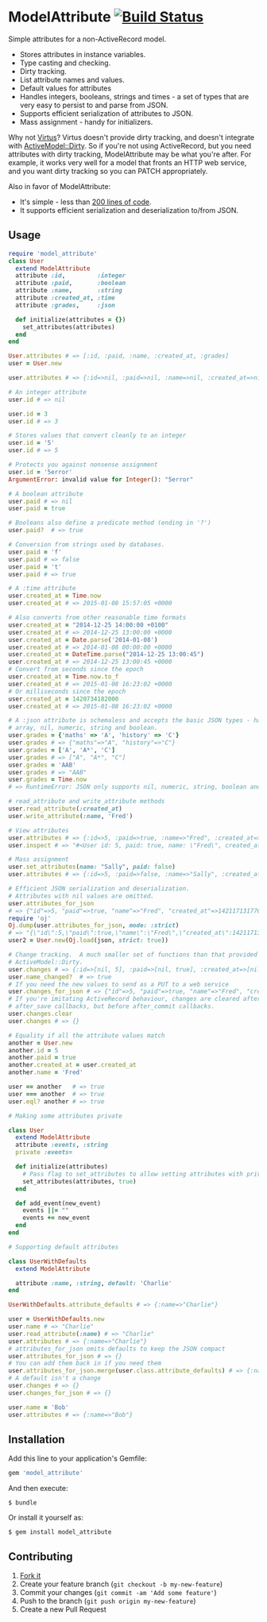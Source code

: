 # ModelAttribute [![Build Status](https://travis-ci.org/yammer/model_attribute.svg?branch=master)](https://travis-ci.org/yammer/model_attribute)

Simple attributes for a non-ActiveRecord model.

 - Stores attributes in instance variables.
 - Type casting and checking.
 - Dirty tracking.
 - List attribute names and values.
 - Default values for attributes
 - Handles integers, booleans, strings and times - a set of types that are very
   easy to persist to and parse from JSON.
 - Supports efficient serialization of attributes to JSON.
 - Mass assignment - handy for initializers.

Why not [Virtus][virtus-gem]?  Virtus doesn't provide dirty tracking, and
doesn't integrate with [ActiveModel::Dirty][am-dirty].  So if you're not using
ActiveRecord, but you need attributes with dirty tracking, ModelAttribute may be
what you're after.  For example, it works very well for a model that fronts an
HTTP web service, and you want dirty tracking so you can PATCH appropriately.

Also in favor of ModelAttribute:

 - It's simple - less than [200 lines of code][source].
 - It supports efficient serialization and deserialization to/from JSON.

[virtus-gem]:https://github.com/solnic/virtus
[am-dirty]:https://github.com/rails/rails/blob/master/activemodel/lib/active_model/dirty.rb
[source]:https://github.com/yammer/model_attribute/blob/master/lib/model_attribute.rb

## Usage

```ruby
require 'model_attribute'
class User
  extend ModelAttribute
  attribute :id,         :integer
  attribute :paid,       :boolean
  attribute :name,       :string
  attribute :created_at, :time
  attribute :grades,     :json

  def initialize(attributes = {})
    set_attributes(attributes)
  end
end

User.attributes # => [:id, :paid, :name, :created_at, :grades]
user = User.new

user.attributes # => {:id=>nil, :paid=>nil, :name=>nil, :created_at=>nil, :grades=>nil}

# An integer attribute
user.id # => nil

user.id = 3
user.id # => 3

# Stores values that convert cleanly to an integer
user.id = '5'
user.id # => 5

# Protects you against nonsense assignment
user.id = '5error'
ArgumentError: invalid value for Integer(): "5error"

# A boolean attribute
user.paid # => nil
user.paid = true

# Booleans also define a predicate method (ending in '?')
user.paid?  # => true

# Conversion from strings used by databases.
user.paid = 'f'
user.paid # => false
user.paid = 't'
user.paid # => true

# A :time attribute
user.created_at = Time.now
user.created_at # => 2015-01-08 15:57:05 +0000

# Also converts from other reasonable time formats
user.created_at = "2014-12-25 14:00:00 +0100"
user.created_at # => 2014-12-25 13:00:00 +0000
user.created_at = Date.parse('2014-01-08')
user.created_at # => 2014-01-08 00:00:00 +0000
user.created_at = DateTime.parse("2014-12-25 13:00:45")
user.created_at # => 2014-12-25 13:00:45 +0000
# Convert from seconds since the epoch
user.created_at = Time.now.to_f
user.created_at # => 2015-01-08 16:23:02 +0000
# Or milliseconds since the epoch
user.created_at = 1420734182000
user.created_at # => 2015-01-08 16:23:02 +0000

# A :json attribute is schemaless and accepts the basic JSON types - hash,
# array, nil, numeric, string and boolean.
user.grades = {'maths' => 'A', 'history' => 'C'}
user.grades # => {"maths"=>"A", "history"=>"C"}
user.grades = ['A', 'A*', 'C']
user.grades # => ["A", "A*", "C"]
user.grades = 'AAB'
user.grades # => "AAB"
user.grades = Time.now
# => RuntimeError: JSON only supports nil, numeric, string, boolean and arrays and hashes of those.

# read_attribute and write_attribute methods
user.read_attribute(:created_at)
user.write_attribute(:name, 'Fred')

# View attributes
user.attributes # => {:id=>5, :paid=>true, :name=>"Fred", :created_at=>2015-01-08 15:57:05 +0000, :grades=>{"maths"=>"A", "history"=>"C"}}
user.inspect # => "#<User id: 5, paid: true, name: \"Fred\", created_at: 2015-01-08 15:57:05 +0000, grades: {\"maths\"=>\"A\", \"history\"=>\"C\"}>"

# Mass assignment
user.set_attributes(name: "Sally", paid: false)
user.attributes # => {:id=>5, :paid=>false, :name=>"Sally", :created_at=>2015-01-08 15:57:05 +0000}

# Efficient JSON serialization and deserialization.
# Attributes with nil values are omitted.
user.attributes_for_json
# => {"id"=>5, "paid"=>true, "name"=>"Fred", "created_at"=>1421171317762}
require 'oj'
Oj.dump(user.attributes_for_json, mode: :strict)
# => "{\"id\":5,\"paid\":true,\"name\":\"Fred\",\"created_at\":1421171317762}"
user2 = User.new(Oj.load(json, strict: true))

# Change tracking.  A much smaller set of functions than that provided by
# ActiveModel::Dirty.
user.changes # => {:id=>[nil, 5], :paid=>[nil, true], :created_at=>[nil, 2015-01-08 15:57:05 +0000], :name=>[nil, "Fred"]}
user.name_changed?  # => true
# If you need the new values to send as a PUT to a web service
user.changes_for_json # => {"id"=>5, "paid"=>true, "name"=>"Fred", "created_at"=>1421171317762}
# If you're imitating ActiveRecord behaviour, changes are cleared after
# after_save callbacks, but before after_commit callbacks.
user.changes.clear
user.changes # => {}

# Equality if all the attribute values match
another = User.new
another.id = 5
another.paid = true
another.created_at = user.created_at
another.name = 'Fred'

user == another   # => true
user === another  # => true
user.eql? another # => true

# Making some attributes private

class User
  extend ModelAttribute
  attribute :events, :string
  private :events=

  def initialize(attributes)
    # Pass flag to set_attributes to allow setting attributes with private writers
    set_attributes(attributes, true)
  end

  def add_event(new_event)
    events ||= ""
    events += new_event
  end
end

# Supporting default attributes

class UserWithDefaults
  extend ModelAttribute

  attribute :name, :string, default: 'Charlie'
end

UserWithDefaults.attribute_defaults # => {:name=>"Charlie"}

user = UserWithDefaults.new
user.name # => "Charlie"
user.read_attribute(:name) # => "Charlie"
user.attributes # => {:name=>"Charlie"}
# attributes_for_json omits defaults to keep the JSON compact
user.attributes_for_json # => {}
# You can add them back in if you need them
user.attributes_for_json.merge(user.class.attribute_defaults) # => {:name=>"Charlie"}
# A default isn't a change
user.changes # => {}
user.changes_for_json # => {}

user.name = 'Bob'
user.attributes # => {:name=>"Bob"}
```

## Installation

Add this line to your application's Gemfile:

```ruby
gem 'model_attribute'
```

And then execute:

    $ bundle

Or install it yourself as:

    $ gem install model_attribute

## Contributing

1. [Fork it](https://github.com/yammer/model_attribute/fork)
2. Create your feature branch (`git checkout -b my-new-feature`)
3. Commit your changes (`git commit -am 'Add some feature'`)
4. Push to the branch (`git push origin my-new-feature`)
5. Create a new Pull Request
